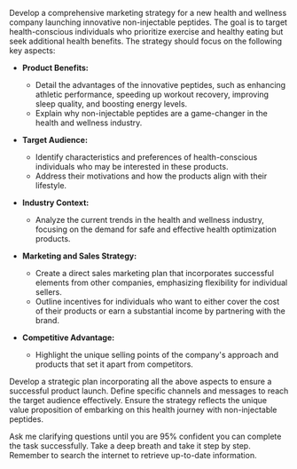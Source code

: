 Develop a comprehensive marketing strategy for a new health and wellness company launching innovative non-injectable peptides. The goal is to target health-conscious individuals who prioritize exercise and healthy eating but seek additional health benefits. The strategy should focus on the following key aspects:

- **Product Benefits:**
  - Detail the advantages of the innovative peptides, such as enhancing athletic performance, speeding up workout recovery, improving sleep quality, and boosting energy levels.
  - Explain why non-injectable peptides are a game-changer in the health and wellness industry.

- **Target Audience:**
  - Identify characteristics and preferences of health-conscious individuals who may be interested in these products.
  - Address their motivations and how the products align with their lifestyle.

- **Industry Context:**
  - Analyze the current trends in the health and wellness industry, focusing on the demand for safe and effective health optimization products.

- **Marketing and Sales Strategy:**
  - Create a direct sales marketing plan that incorporates successful elements from other companies, emphasizing flexibility for individual sellers.
  - Outline incentives for individuals who want to either cover the cost of their products or earn a substantial income by partnering with the brand.

- **Competitive Advantage:**
  - Highlight the unique selling points of the company's approach and products that set it apart from competitors.

Develop a strategic plan incorporating all the above aspects to ensure a successful product launch. Define specific channels and messages to reach the target audience effectively. Ensure the strategy reflects the unique value proposition of embarking on this health journey with non-injectable peptides.

Ask me clarifying questions until you are 95% confident you can complete the task successfully. Take a deep breath and take it step by step. Remember to search the internet to retrieve up-to-date information.